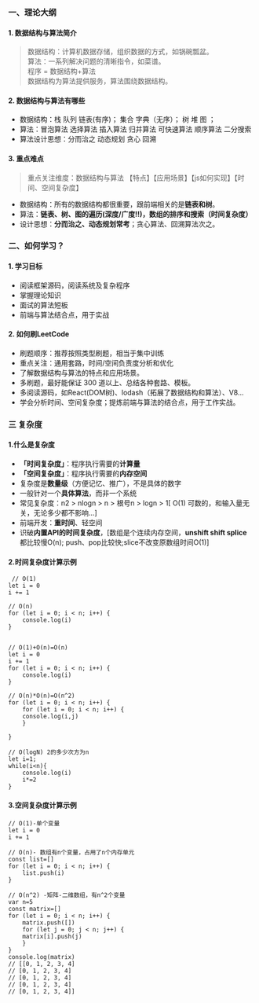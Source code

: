 ### 一、理论大纲

#### 1. 数据结构与算法简介
> 数据结构：计算机数据存储，组织数据的方式，如锅碗瓢盆。  
算法：一系列解决问题的清晰指令，如菜谱。     
程序 = 数据结构+算法    
数据结构为算法提供服务，算法围绕数据结构。    

#### 2. 数据结构与算法有哪些
* 数据结构：栈 队列 链表(有序)； 集合 字典（无序）； 树 堆 图 ；
* 算法：冒泡算法 选择算法 插入算法 归并算法 可快速算法 顺序算法 二分搜索
* 算法设计思想：分而治之 动态规划 贪心 回溯

#### 3. 重点难点

> 重点关注维度：数据结构与算法 【特点】【应用场景】【js如何实现】【时间、空间复杂度】

* 数据结构：所有的数据结构都很重要，跟前端相关的是**链表和树**。
* 算法：**链表、树、图的遍历(深度/广度!!)，数组的排序和搜索（时间复杂度）**
* 设计思想：**分而治之、动态规划常考**；贪心算法、回溯算法次之。

### 二、如何学习？

#### 1. 学习目标

* 阅读框架源码，阅读系统及复杂程序
* 掌握理论知识
* 面试的算法短板
* 前端与算法结合点，用于实战

#### 2. 如何刷LeetCode

* 刷题顺序：推荐按照类型刷题，相当于集中训练
* 重点关注：通用套路，时间/空间负责度分析和优化
* 了解数据结构与算法的特点和应用场景。
* 多刷题，最好能保证 300 道以上、总结各种套路、模板。
* 多阅读源码，如React(DOM树)、lodash（拓展了数据结构和算法）、V8...
* 学会分析时间、空间复杂度；提炼前端与算法的结合点，用于工作实战。


### 三 复杂度

#### 1.什么是复杂度

* **「时间复杂度」**：程序执行需要的**计算量**
* **「空间复杂度」**：程序执行需要的**内存空间**
* 复杂度是**数量级**（方便记忆、推广），不是具体的数字
* 一般针对一个**具体算法**，而非一个系统
* 常见复杂度：n2 > nlogn > n > 根号n > logn > 1[ O(1) 可数的，和输入量无关，无论多少都不影响...]
* 前端开发：**重时间**、轻空间
* 识破**内置API的时间复杂度**，[数组是个连续内存空间，**unshift shift splice** 都比较慢O(n); push、pop比较快;slice不改变原数组时间O(1)]


#### 2.时间复杂度计算示例

```
 // O(1)
let i = 0
i += 1

// O(n)
for (let i = 0; i < n; i++) {
    console.log(i)
}


// O(1)+O(n)=O(n)
let i = 0
i += 1
for (let i = 0; i < n; i++) {
    console.log(i)
}

// O(n)*O(n)=O(n^2)
for (let i = 0; i < n; i++) {
    for (let i = 0; i < n; i++) {
    console.log(i,j)
    }
    
}

// O(logN) 2的多少次方为n
let i=1;
while(i<n){
    console.log(i)
    i*=2
}
```


#### 3.空间复杂度计算示例

```
// O(1)-单个变量
let i = 0
i += 1

// O(n)- 数组有n个变量，占用了n个内存单元
const list=[]
for (let i = 0; i < n; i++) {
    list.push(i)
}

// O(n^2) -矩阵-二维数组，有n^2个变量
var n=5
const matrix=[]
for (let i = 0; i < n; i++) {
    matrix.push([])
    for (let j = 0; j < n; j++) {
    matrix[i].push(j)
    }
}
console.log(matrix)
// [[0, 1, 2, 3, 4]
// [0, 1, 2, 3, 4]
// [0, 1, 2, 3, 4]
// [0, 1, 2, 3, 4]
// [0, 1, 2, 3, 4]]
```
